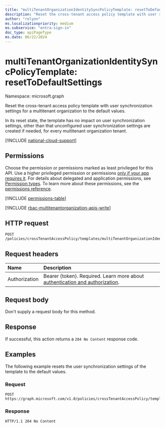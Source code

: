 ```yaml
---
title: "multiTenantOrganizationIdentitySyncPolicyTemplate: resetToDefaultSettings"
description: "Reset the cross-tenant access policy template with user synchronization settings for a multitenant organization to the default values."
author: "rolyon"
ms.localizationpriority: medium
ms.subservice: "entra-sign-in"
doc_type: apiPageType
ms.date: 06/22/2024
---
```


# multiTenantOrganizationIdentitySyncPolicyTemplate: resetToDefaultSettings
Namespace: microsoft.graph

Reset the cross-tenant access policy template with user synchronization settings for a multitenant organization to the default values.

In its reset state, the template has no impact on user synchronization settings, other than that unconfigured user synchronization settings are created if needed, for every multitenant organization tenant.

[!INCLUDE [national-cloud-support](../../includes/global-only.md)]

## Permissions
Choose the permission or permissions marked as least privileged for this API. Use a higher privileged permission or permissions [only if your app requires it](/graph/permissions-overview#best-practices-for-using-microsoft-graph-permissions). For details about delegated and application permissions, see [Permission types](/graph/permissions-overview#permission-types). To learn more about these permissions, see the [permissions reference](/graph/permissions-reference).

<!-- { "blockType": "permissions", "name": "multitenantorganizationidentitysyncpolicytemplate_resettodefaultsettings" } -->
[!INCLUDE [permissions-table](../includes/permissions/multitenantorganizationidentitysyncpolicytemplate-resettodefaultsettings-permissions.md)]

[!INCLUDE [rbac-multitenantorganization-apis-write](../includes/rbac-for-apis/rbac-multitenantorganization-apis-write.md)]

## HTTP request

<!-- {
  "blockType": "ignored"
}
-->
```http
POST /policies/crossTenantAccessPolicy/templates/multiTenantOrganizationIdentitySynchronization/resetToDefaultSettings
```

## Request headers
|Name|Description|
|:---|:---|
|Authorization|Bearer {token}. Required. Learn more about [authentication and authorization](/graph/auth/auth-concepts).|

## Request body
Don't supply a request body for this method.

## Response

If successful, this action returns a `204 No Content` response code.

## Examples

The following example resets the user synchronization settings of the template to the default values.

### Request

<!-- {
  "blockType": "request",
  "name": "multitenantorganizationidentitysyncpolicytemplatethis.resettodefaultsettings"
}
-->
```http
POST https://graph.microsoft.com/v1.0/policies/crossTenantAccessPolicy/templates/multiTenantOrganizationIdentitySynchronization/resetToDefaultSettings
```

### Response

<!-- {
  "blockType": "response",
  "truncated": true
}
-->
```http
HTTP/1.1 204 No Content
```

